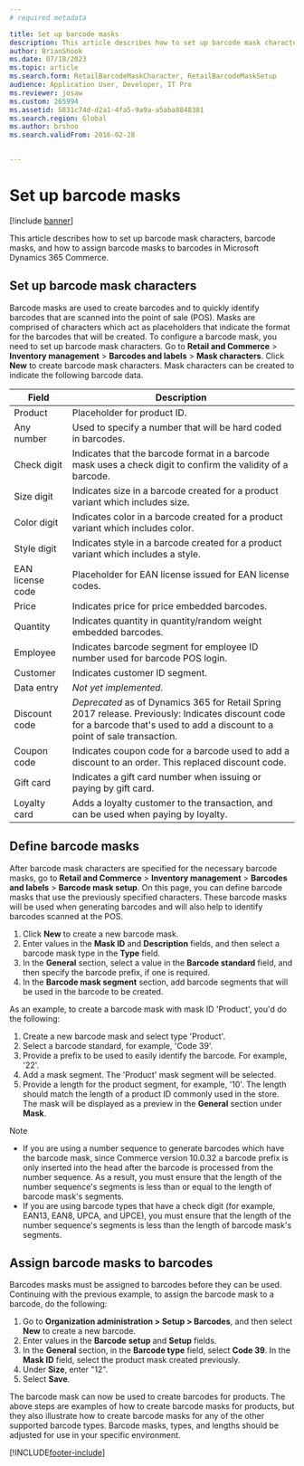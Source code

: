```yaml
---
# required metadata

title: Set up barcode masks
description: This article describes how to set up barcode mask characters, barcode masks, and how to assign barcode masks to barcodes in Microsoft Dynamics 365 Commerce.
author: BrianShook
ms.date: 07/18/2023
ms.topic: article
ms.search.form: RetailBarcodeMaskCharacter, RetailBarcodeMaskSetup
audience: Application User, Developer, IT Pro
ms.reviewer: josaw
ms.custom: 265994
ms.assetid: 5831c74d-d2a1-4fa5-9a9a-a5aba8848381
ms.search.region: Global
ms.author: brshoo
ms.search.validFrom: 2016-02-28


---
```


# Set up barcode masks

[!include [banner](includes/banner.md)]

This article describes how to set up barcode mask characters, barcode masks, and how to assign barcode masks to barcodes in Microsoft Dynamics 365 Commerce.

## Set up barcode mask characters

Barcode masks are used to create barcodes and to quickly identify barcodes that are scanned into the point of sale (POS). Masks are comprised of characters which act as placeholders that indicate the format for the barcodes that will be created. To configure a barcode mask, you need to set up barcode mask characters. Go to **Retail and Commerce** &gt; **Inventory management** &gt; **Barcodes and labels** &gt; **Mask characters**. Click **New** to create barcode mask characters. Mask characters can be created to indicate the following barcode data.

| Field            | Description |
|------------------|-------------|
| Product          | Placeholder for product ID. |
| Any number       | Used to specify a number that will be hard coded in barcodes. |
| Check digit      | Indicates that the barcode format in a barcode mask uses a check digit to confirm the validity of a barcode. |
| Size digit       | Indicates size in a barcode created for a product variant which includes size. |
| Color digit      | Indicates color in a barcode created for a product variant which includes color. |
| Style digit      | Indicates style in a barcode created for a product variant which includes a style. |
| EAN license code | Placeholder for EAN license issued for EAN license codes. |
| Price            | Indicates price for price embedded barcodes. |
| Quantity         | Indicates quantity in quantity/random weight embedded barcodes. |
| Employee         | Indicates barcode segment for employee ID number used for barcode POS login. |
| Customer         | Indicates customer ID segment. |
| Data entry       | *Not yet implemented.* |
| Discount code    | *Deprecated* as of Dynamics 365 for Retail Spring 2017 release. Previously: Indicates discount code for a barcode that's used to add a discount to a point of sale transaction. |
| Coupon code      | Indicates coupon code for a barcode used to add a discount to an order. This replaced discount code. |
| Gift card        | Indicates a gift card number when issuing or paying by gift card. |
| Loyalty card     | Adds a loyalty customer to the transaction, and can be used when paying by loyalty. |

## Define barcode masks

After barcode mask characters are specified for the necessary barcode masks, go to **Retail and Commerce** &gt; **Inventory management** &gt; **Barcodes and labels** &gt; **Barcode mask setup**. On this page, you can define barcode masks that use the previously specified characters. These barcode masks will be used when generating barcodes and will also help to identify barcodes scanned at the POS.

1. Click **New** to create a new barcode mask.
2. Enter values in the **Mask ID** and **Description** fields, and then select a barcode mask type in the **Type** field.
3. In the **General** section, select a value in the **Barcode standard** field, and then specify the barcode prefix, if one is required.
4. In the **Barcode mask segment** section, add barcode segments that will be used in the barcode to be created.

As an example, to create a barcode mask with mask ID 'Product', you'd do the following:

1. Create a new barcode mask and select type 'Product'.
2. Select a barcode standard, for example, 'Code 39'.
3. Provide a prefix to be used to easily identify the barcode. For example, '22'.
4. Add a mask segment. The 'Product' mask segment will be selected.
5. Provide a length for the product segment, for example, '10'. The length should match the length of a product ID commonly used in the store. The mask will be displayed as a preview in the **General** section under **Mask**.

> [!NOTE]
> - If you are using a number sequence to generate barcodes which have the barcode mask, since Commerce version 10.0.32 a barcode prefix is only inserted into the head after the barcode is processed from the number sequence. As a result, you must ensure that the length of the number sequence's segments is less than or equal to the length of barcode mask's segments.
> - If you are using barcode types that have a check digit (for example, EAN13, EAN8, UPCA, and UPCE), you must ensure that the length of the number sequence's segments is less than the length of barcode mask's segments.

## Assign barcode masks to barcodes

Barcodes masks must be assigned to barcodes before they can be used. Continuing with the previous example, to assign the barcode mask to a barcode, do the following:

1. Go to **Organization administration \> Setup \> Barcodes**, and then select **New** to create a new barcode.
2. Enter values in the **Barcode** **setup** and **Setup** fields.
3. In the **General** section, in the **Barcode type** field, select **Code 39**. In the **Mask ID** field, select the product mask created previously.
4. Under **Size**, enter "12".
5. Select **Save**.

The barcode mask can now be used to create barcodes for products. The above steps are examples of how to create barcode masks for products, but they also illustrate how to create barcode masks for any of the other supported barcode types. Barcode masks, types, and lengths should be adjusted for use in your specific environment.


[!INCLUDE[footer-include](../includes/footer-banner.md)]
